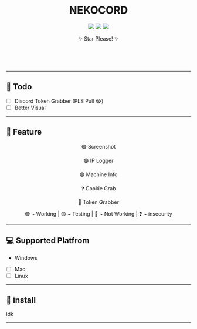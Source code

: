 <div align="center">
    <h1>NEKOCORD</h1>
    <p> </p>
    <img src="https://img.shields.io/github/languages/top/zakocord/Nekocord?color=%23000000">
    <img src="https://img.shields.io/github/last-commit/zakocord/Nekocord?color=%23000000&logoColor=%23000000">
    <img src="https://img.shields.io/github/stars/zakocord/Nekocord?color=%23000000&logoColor=%23000000">
    <p>✨️ Star Please! ✨️</p>
    <br>
    <br>
    <br>
</div>

<hr>

## 📝 Todo
- [ ] Discord Token Grabber (PLS Pull 😭)
- [ ] Better Visual

---

## 📖 Feature
<div align="center">
    <p>🟢 Screenshot<p>
    <p>🟢 IP Logger<p>
    <p>🟢 Machine Info<p>
    <p>❓️ Cookie Grab<p>
    <p>🔴 Token Grabber<p>
    <p>🟢 ~ Working | 🟡 ~ Testing | 🔴 ~ Not Working | ❓️ ~ insecurity<p>
</div>

---

## 💻️ Supported Platfrom
- Windows
- [ ] Mac
- [ ] Linux 

---

## 💾 install
idk

---
